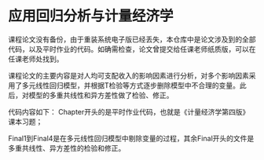 # 应用回归分析与计量经济学

课程论文没有备份，由于重装系统电子版已经丢失，本仓库中是论文涉及到的全部代码，以及平时作业的代码。如确需检查，论文曾提交给任课老师纸质版，可以在任课老师处找到。

课程论文的主要内容是对人均可支配收入的影响因素进行分析，对多个影响因素采用了多元线性回归模型，并根据T检验等方式逐步删除模型中不合理的变量。此后，对模型的多重共线性和异方差性做了检验、修正。

代码内容如下：
Chapter开头的是平时作业代码，也就是《计量经济学第四版》课本习题；

Final1到Final4是在多元线性回归模型中剔除变量的过程，其余Final开头的文件是多重共线性、异方差性的检验和修正。
